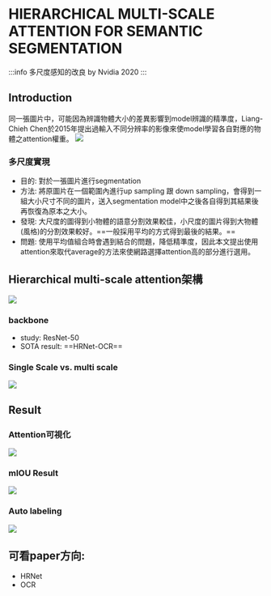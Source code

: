 # HIERARCHICAL MULTI-SCALE ATTENTION FOR SEMANTIC SEGMENTATION
:::info
多尺度感知的改良 by Nvidia 2020
:::
## Introduction
同一張圖片中，可能因為辨識物體大小的差異影響到model辨識的精準度，Liang-Chieh Chen於2015年提出過輸入不同分辨率的影像來使model學習各自對應的物體之attention權重。
![](https://i.imgur.com/S6hLnWV.jpg)


### 多尺度實現
- 目的: 對於一張圖片進行segmentation
- 方法: 將原圖片在一個範圍內進行up sampling 跟 down sampling，會得到一組大小尺寸不同的圖片，送入segmentation model中之後各自得到其結果後再恢復為原本之大小。
- 發現: 大尺度的圖得到小物體的語意分割效果較佳，小尺度的圖片得到大物體(風格)的分割效果較好。==一般採用平均的方式得到最後的結果。==
- 問題: 使用平均值組合時會遇到結合的問題，降低精準度，因此本文提出使用attention來取代average的方法來使網路選擇attention高的部分進行選用。

## Hierarchical multi-scale attention架構
![](https://i.imgur.com/dnQ4NdQ.jpg)
### backbone
- study: ResNet-50
- SOTA result: ==HRNet-OCR==
### Single Scale vs. multi scale 
![](https://i.imgur.com/GH8i2h8.jpg)


## Result
### Attention可視化
![](https://i.imgur.com/Mxiq3ve.jpg)
### mIOU Result
![](https://i.imgur.com/l9DHclU.jpg)
### Auto labeling
![](https://i.imgur.com/WJ7J1mq.jpg)

## 可看paper方向:
- HRNet
- OCR







